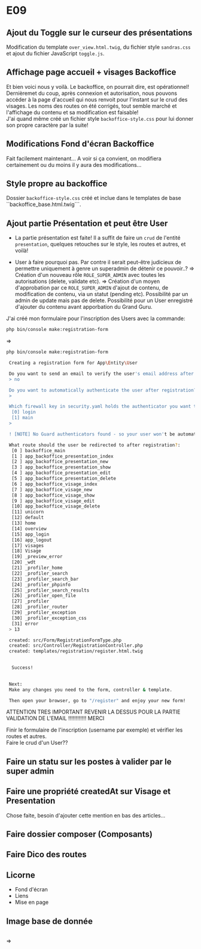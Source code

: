 # E09

## Ajout du Toggle sur le curseur des présentations

Modification du template ```over_view.html.twig```, du fichier style ```sandras.css``` et ajout du fichier JavaScript ```toggle.js```.

## Affichage page accueil + visages Backoffice

Et bien voici nous y voilà. Le backoffice, on pourrait dire, est opérationnel!  
Dernièremet du coup, après connexion et autorisation, nous pouvons accéder à la page d'accueil qui nous renvoit pour l'instant sur le crud des visages. Les noms des routes on été corrigés, tout semble marché et l'affichage du contenu et sa modification est faisable!  
J'ai quand même créé un fichier style ```backoffice-style.css``` pour lui donner son propre caractère par la suite!  

## Modifications Fond d'écran Backoffice

Fait facilement maintenant... A voir si ça convient, on modifiera certainement ou du moins il y aura des modifications...

## Style propre au backoffice

Dossier ```backoffice-style.css``` créé et inclue dans le templates de base ``backoffice_base.html.twig```.

## Ajout partie Présentation et peut être User

* La partie présentation est faite!
  Il a suffit de faire un ```crud``` de l'entité ```presentation```, quelques retouches sur le style, les routes et autres, et voilà!

* User à faire pourquoi pas. Par contre il serait peut-être judicieux de permettre uniquement à genre un superadmin de détenir ce pouvoir..?
  => Création d'un nouveau rôle ```ROLE_SUPER_ADMIN``` avec toutes les autorisations (delete, validate etc).
  => Création d'un moyen d'approbation par ce ```ROLE_SUPER_ADMIN``` d'ajout de contenu, de modification de contenu, via un statut (pending etc). Possibilité par un admin de update mais pas de delete. Possibilité pour un User enregistré d'ajouter du contenu avant apporbation du Grand Guru.

J'ai créé mon formulaire pour l'inscription des Users avec la commande:

```bash
php bin/console make:registration-form
```

=>

```bash
php bin/console make:registration-form

 Creating a registration form for App\Entity\User

 Do you want to send an email to verify the user's email address after registration? (yes/no) [yes]:
 > no

 Do you want to automatically authenticate the user after registration? (yes/no) [yes]:
 > 

 Which firewall key in security.yaml holds the authenticator you want to use for logging in? [login]:
  [0] login
  [1] main
 > 

 ! [NOTE] No Guard authenticators found - so your user won't be automatically authenticated after registering.          

 What route should the user be redirected to after registration?:
  [0 ] backoffice_main
  [1 ] app_backoffice_presentation_index
  [2 ] app_backoffice_presentation_new
  [3 ] app_backoffice_presentation_show
  [4 ] app_backoffice_presentation_edit
  [5 ] app_backoffice_presentation_delete
  [6 ] app_backoffice_visage_index
  [7 ] app_backoffice_visage_new
  [8 ] app_backoffice_visage_show
  [9 ] app_backoffice_visage_edit
  [10] app_backoffice_visage_delete
  [11] unicorn
  [12] default
  [13] home
  [14] overview
  [15] app_login
  [16] app_logout
  [17] visages
  [18] Visage
  [19] _preview_error
  [20] _wdt
  [21] _profiler_home
  [22] _profiler_search
  [23] _profiler_search_bar
  [24] _profiler_phpinfo
  [25] _profiler_search_results
  [26] _profiler_open_file
  [27] _profiler
  [28] _profiler_router
  [29] _profiler_exception
  [30] _profiler_exception_css
  [31] error
 > 13

 created: src/Form/RegistrationFormType.php
 created: src/Controller/RegistrationController.php
 created: templates/registration/register.html.twig

           
  Success! 
           

 Next:
 Make any changes you need to the form, controller & template.

 Then open your browser, go to "/register" and enjoy your new form!
```

ATTENTION TRES IMPORTANT REVENIR LA DESSUS POUR LA PARTIE VALIDATION DE L'EMAIL !!!!!!!!!!!! MERCI

Finir le formulaire de l'inscription (username par exemple) et vérifier les routes et autres.  
Faire le crud d'un User??

## Faire un statu sur les postes à valider par le super admin

## Faire une propriété createdAt sur Visage et Presentation

Chose faite, besoin d'ajouter cette mention en bas des articles...

## Faire dossier composer (Composants)

## Faire Dico des routes

## Licorne

* Fond d'écran
* Liens
* Mise en page

## Image base de donnée

```bash

```

=>

```bash

```
